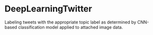 # DeepLearningTwitter
 Labeling tweets with the appropriate topic label as determined by CNN-based classification model applied to attached image data.
